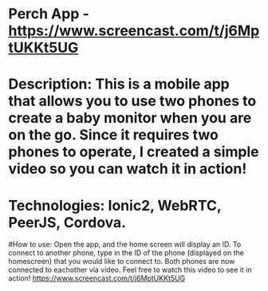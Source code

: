 # Perch App - https://www.screencast.com/t/j6MptUKKt5UG

# Description: This is a mobile app that allows you to use two phones to create a baby monitor when you are on the go. Since it requires two phones to operate, I created a simple video so you can watch it in action!

# Technologies: Ionic2, WebRTC, PeerJS, Cordova.

#How to use: Open the app, and the home screen will display an ID. 
To connect to another phone, type in the ID of the phone (displayed on the homescreen) that you would like to connect to. 
Both phones are now connected to eachother via video. Feel free to watch this video to see it in action! https://www.screencast.com/t/j6MptUKKt5UG
